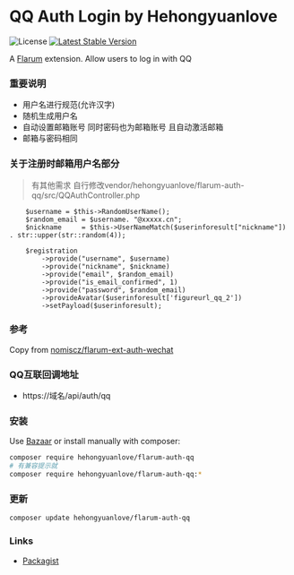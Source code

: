 # QQ Auth Login by Hehongyuanlove

![License](https://img.shields.io/badge/license-MIT-blue.svg) [![Latest Stable Version](https://img.shields.io/packagist/v/hehongyuanlove/flarum-auth-qq.svg)](https://packagist.org/packages/hehongyuanlove/flarum-auth-qq)

A [Flarum](http://flarum.org) extension. Allow users to log in with QQ
### 重要说明
- 用户名进行规范(允许汉字)
- 随机生成用户名
- 自动设置邮箱账号 同时密码也为邮箱账号 且自动激活邮箱
- 邮箱与密码相同

### 关于注册时邮箱用户名部分
> 有其他需求 自行修改vendor/hehongyuanlove/flarum-auth-qq/src/QQAuthController.php
```
    $username = $this->RandomUserName();
    $random_email = $username. "@xxxxx.cn";
    $nickname     = $this->UserNameMatch($userinforesult["nickname"]) . str::upper(str::random(4));

    $registration
        ->provide("username", $username)
        ->provide("nickname", $nickname)
        ->provide("email", $random_email)
        ->provide("is_email_confirmed", 1)
        ->provide("password", $random_email)
        ->provideAvatar($userinforesult['figureurl_qq_2'])
        ->setPayload($userinforesult);

```
### 参考
Copy from [nomiscz/flarum-ext-auth-wechat](https://packagist.org/packages/nomiscz/flarum-ext-auth-wechat)

### QQ互联回调地址
- https://域名/api/auth/qq


### 安装

Use [Bazaar](https://discuss.flarum.org/d/5151-flagrow-bazaar-the-extension-marketplace) or install manually with composer:

```sh
composer require hehongyuanlove/flarum-auth-qq
# 有兼容提示就
composer require hehongyuanlove/flarum-auth-qq:*
```

### 更新

```sh
composer update hehongyuanlove/flarum-auth-qq
```

### Links

- [Packagist](https://packagist.org/packages/hehongyuanlove/flarum-auth-qq)
